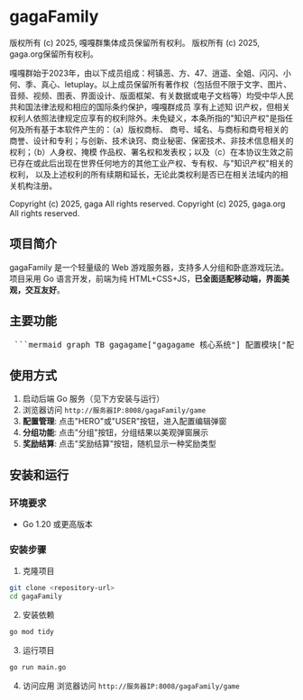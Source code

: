 # gagaFamily
版权所有 (c) 2025, 嘎嘎群集体成员保留所有权利。
版权所有 (c) 2025, gaga.org保留所有权利。

嘎嘎群始于2023年，由以下成员组成：柯镇恶、方、47、逍遥、全姐、闪闪、小何、季、真心、letuplay。以上成员保留所有著作权（包括但不限于文字、图片、
音频、视频、图表、界面设计、版面框架、有关数据或电子文档等）均受中华人民共和国法律法规和相应的国际条约保护，嘎嘎群成员 享有上述知
识产权，但相关权利人依照法律规定应享有的权利除外。未免疑义，本条所指的"知识产权"是指任何及所有基于本软件产生的：（a）版权商标、
商号、域名、与商标和商号相关的商誉、设计和专利；与创新、技术诀窍、商业秘密、保密技术、非技术信息相关的权利；（b）人身权、掩模
作品权、署名权和发表权；以及（c）在本协议生效之前已存在或此后出现在世界任何地方的其他工业产权、专有权、与"知识产权"相关的权利，
以及上述权利的所有续期和延长，无论此类权利是否已在相关法域内的相关机构注册。

Copyright (c) 2025, gaga  All rights reserved.
Copyright (c) 2025, gaga.org  All rights reserved.

## 项目简介

gagaFamily 是一个轻量级的 Web 游戏服务器，支持多人分组和卧底游戏玩法。项目采用 Go 语言开发，前端为纯 HTML+CSS+JS，**已全面适配移动端，界面美观，交互友好**。

## 主要功能

<pre> ```mermaid graph TB gagagame["gagagame 核心系统"] 配置模块["配置模块"] 玩法模块["玩法模块"] 结算模块["结算模块"] 玩家配置["玩家配置"] 英雄配置["英雄配置"] 分组系统["分组系统"] 卧底系统["卧底系统"] 结算系统["结算系统"] gagagame --> 配置模块 gagagame --> 玩法模块 gagagame --> 结算模块 配置模块 --> 玩家配置 配置模块 --> 英雄配置 玩法模块 --> 分组系统 玩法模块 --> 卧底系统 结算模块 --> 结算系统 ``` </pre>

## 使用方式

1. 启动后端 Go 服务（见下方安装与运行）
2. 浏览器访问 `http://服务器IP:8008/gagaFamily/game`
3. **配置管理**: 点击"HERO"或"USER"按钮，进入配置编辑弹窗
4. **分组功能**: 点击"分组"按钮，分组结果以美观弹窗展示
5. **奖励结算**: 点击"奖励结算"按钮，随机显示一种奖励类型


## 安装和运行

### 环境要求
- Go 1.20 或更高版本

### 安装步骤

1. 克隆项目
```bash
git clone <repository-url>
cd gagaFamily
```

2. 安装依赖
```bash
go mod tidy
```

3. 运行项目
```bash
go run main.go
```

4. 访问应用
浏览器访问 `http://服务器IP:8008/gagaFamily/game`
